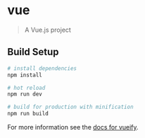 # vue

> A Vue.js project

## Build Setup

``` bash
# install dependencies
npm install

# hot reload 
npm run dev

# build for production with minification
npm run build
```

For more information see the [docs for vueify](https://github.com/vuejs/vueify).
